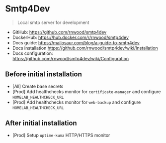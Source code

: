 # Smtp4Dev

> Local smtp server for development

- GitHub: <https://github.com/rnwood/smtp4dev>
- DockerHub: <https://hub.docker.com/r/rnwood/smtp4dev>
- Docs guide: <https://mailosaur.com/blog/a-guide-to-smtp4dev>
- Docs installation <https://github.com/rnwood/smtp4dev/wiki/Installation>
- Docs configuration: <https://github.com/rnwood/smtp4dev/wiki/Configuration>

## Before initial installation

- \[All\] Create base secrets
- \[Prod\] Add healthchecks monitor for `certificate-manager` and configure `HOMELAB_HEALTHCHECK_URL`
- \[Prod\] Add healthchecks monitor for `web-backup` and configure `HOMELAB_HEALTHCHECK_URL`

## After initial installation

- \[Prod\] Setup `uptime-kuma` HTTP/HTTPS monitor
